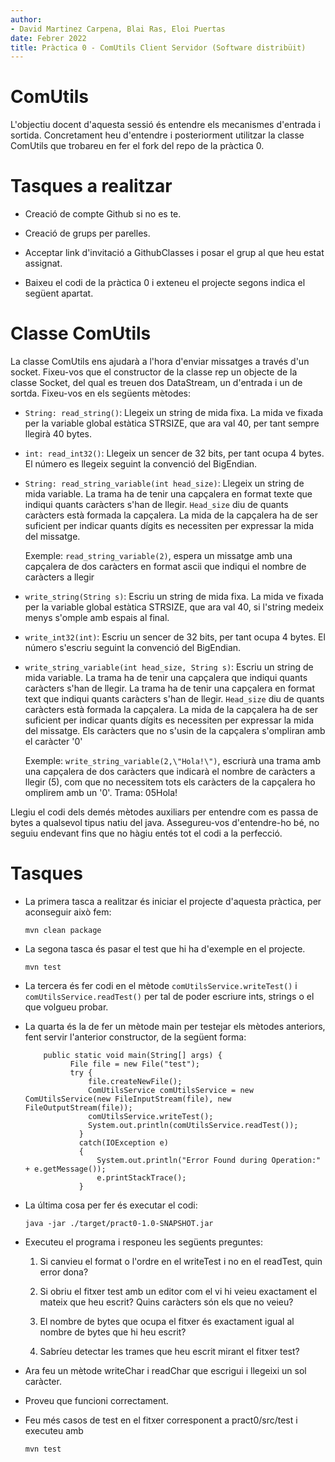 ```yaml
---
author:
- David Martinez Carpena, Blai Ras, Eloi Puertas
date: Febrer 2022
title: Pràctica 0 - ComUtils Client Servidor (Software distribüit)
---
```


ComUtils
========

L'objectiu docent d'aquesta sessió és entendre els mecanismes d'entrada
i sortida. Concretament heu d'entendre i posteriorment utilitzar la
classe ComUtils que trobareu en fer el fork del repo de la pràctica 0.

Tasques a realitzar
===================

-   Creació de compte Github si no es te.

-   Creació de grups per parelles.

-   Acceptar link d'invitació a GithubClasses i posar el grup al que heu
    estat assignat.

-   Baixeu el codi de la pràctica 0 i exteneu el projecte segons indica
    el següent apartat.

Classe ComUtils
===============

La classe ComUtils ens ajudarà a l'hora d'enviar missatges a través d'un
socket. Fixeu-vos que el constructor de la classe rep un objecte de la
classe Socket, del qual es treuen dos DataStream, un d'entrada i un de
sortda. Fixeu-vos en els següents mètodes:

-   `String: read_string()`: Llegeix un string de mida fixa. La mida ve
    fixada per la variable global estàtica STRSIZE, que ara val 40, per
    tant sempre llegirà 40 bytes.

-   `int: read_int32()`: Llegeix un sencer de 32 bits, per tant ocupa 4
    bytes. El número es llegeix seguint la convenció del BigEndian.

-   `String: read_string_variable(int head_size)`: Llegeix un string de
    mida variable. La trama ha de tenir una capçalera en format texte
    que indiqui quants caràcters s'han de llegir. `Head_size` diu de
    quants caràcters està formada la capçalera. La mida de la capçalera
    ha de ser suficient per indicar quants dígits es necessiten per
    expressar la mida del missatge.

    Exemple: `read_string_variable(2)`, espera un missatge amb una
    capçalera de dos caràcters en format ascii que indiqui el nombre de
    caràcters a llegir

-   `write_string(String s)`: Escriu un string de mida fixa. La mida ve
    fixada per la variable global estàtica STRSIZE, que ara val 40, si
    l'string medeix menys s'omple amb espais al final.

-   `write_int32(int)`: Escriu un sencer de 32 bits, per tant ocupa 4
    bytes. El número s'escriu seguint la convenció del BigEndian.

-   `write_string_variable(int head_size, String s)`: Escriu un string de
    mida variable. La trama ha de tenir una capçalera que indiqui quants
    caràcters s'han de llegir. La trama ha de tenir una capçalera en
    format text que indiqui quants caràcters s'han de llegir. `Head_size`
    diu de quants caràcters està formada la capçalera. La mida de la
    capçalera ha de ser suficient per indicar quants dígits es
    necessiten per expressar la mida del missatge. Els caràcters que no
    s'usin de la capçalera s'ompliran amb el caràcter '0'

    Exemple: `write_string_variable(2,\"Hola!\")`, escriurà una trama amb
    una capçalera de dos caràcters que indicarà el nombre de caràcters a
    llegir (5), com que no necessitem tots els caràcters de la capçalera
    ho omplirem amb un '0'. Trama: 05Hola!

Llegiu el codi dels demés mètodes auxiliars per entendre com es passa de
bytes a qualsevol tipus natiu del java. Assegureu-vos d'entendre-ho bé,
no seguiu endevant fins que no hàgiu entés tot el codi a la perfecció.

Tasques
=======

-   La primera tasca a realitzar és iniciar el projecte d'aquesta
    pràctica, per aconseguir això fem:

        mvn clean package    

-   La segona tasca és pasar el test que hi ha d'exemple en el projecte.

        mvn test

-   La tercera és fer codi en el mètode `comUtilsService.writeTest()` i
    `comUtilsService.readTest()` per tal de poder escriure ints, strings
    o el que volgueu probar.

-   La quarta és la de fer un mètode main per testejar els mètodes
    anteriors, fent servir l'anterior constructor, de la següent forma:

            public static void main(String[] args) {
                  File file = new File("test");
                  try {
                      file.createNewFile();
                      ComUtilsService comUtilsService = new ComUtilsService(new FileInputStream(file), new FileOutputStream(file));
                      comUtilsService.writeTest();
                      System.out.println(comUtilsService.readTest());
                    }
                    catch(IOException e)
                    {
                        System.out.println("Error Found during Operation:" + e.getMessage());
                        e.printStackTrace();
                    }

-   La última cosa per fer és executar el codi:

        java -jar ./target/pract0-1.0-SNAPSHOT.jar 

-   Executeu el programa i responeu les següents preguntes:

    1.  Si canvieu el format o l'ordre en el writeTest i no en el
        readTest, quin error dona?

    2.  Si obriu el fitxer test amb un editor com el vi hi veieu
        exactament el mateix que heu escrit? Quins caràcters són els que
        no veieu?

    3.  El nombre de bytes que ocupa el fitxer és exactament igual al
        nombre de bytes que hi heu escrit?

    4.  Sabríeu detectar les trames que heu escrit mirant el fitxer
        test?

-   Ara feu un mètode writeChar i readChar que escrigui i llegeixi un
    sol caràcter.

-   Proveu que funcioni correctament.

-   Feu més casos de test en el fitxer corresponent a pract0/src/test i   executeu amb 

        mvn test
